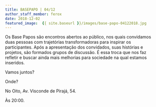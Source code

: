 ```yaml
---
title: BASEPAPO | 04/12
author_staff_member: ferox
date: 2018-12-02
featured_image:  {{ site.baseurl }}/images/base-papo-04122018.jpg
---
```

Os Base Papos são encontros abertos ao público, nos quais convidamos duas pessoas com trajetórias transformadoras para inspirar os participantes. Após a apresentação dos convidados, suas histórias e projetos, são formados grupos de discussão. É essa troca que nos faz refletir e buscar ainda mais melhorias para sociedade na qual estamos inseridos.

Vamos juntos?

Onde?

No Oito, Av. Visconde de Pirajá, 54.

Às 20:00.
